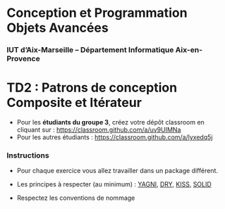 # Conception et Programmation Objets Avancées

### IUT d’Aix-Marseille – Département Informatique Aix-en-Provence

# TD2 : Patrons de conception Composite et Itérateur

* Pour les **étudiants du groupe 3**, créez votre dépôt classroom en cliquant sur : https://classroom.github.com/a/uv9UIMNa
* Pour les autres étudiants : https://classroom.github.com/a/lyxedq5j

### Instructions
* Pour chaque exercice vous allez travailler dans un package différent.

* Les principes à respecter (au minimum) : [YAGNI](https://en.wikipedia.org/wiki/You_aren%27t_gonna_need_it), [DRY](https://en.wikipedia.org/wiki/Don't_repeat_yourself), [KISS](https://en.wikipedia.org/wiki/KISS_principle), [SOLID](http://pageperso.lif.univ-mrs.fr/~petru.valicov/Cours/M3105/POA_x4.pdf)

* Respectez les conventions de nommage
